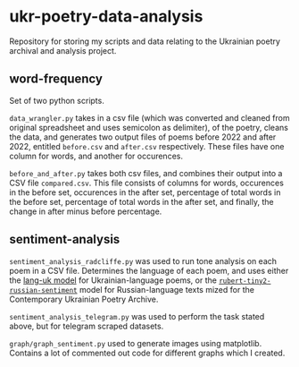 # ukr-poetry-data-analysis
Repository for storing my scripts and data relating to the Ukrainian poetry archival and analysis project.

## word-frequency
Set of two python scripts.

`data_wrangler.py` takes in a csv file (which was converted and cleaned from original spreadsheet and uses semicolon as delimiter), of the poetry, cleans the data, and generates two output files of poems before 2022 and after 2022, entitled `before.csv` and `after.csv` respectively. These files have one column for words, and another for occurences.

`before_and_after.py` takes both csv files, and combines their output into a CSV file `compared.csv`. This file consists of columns for words, occurences in the before set, occurences in the after set, percentage of total words in the before set, percentage of total words in the after set,
and finally, the change in after minus before percentage.

## sentiment-analysis
`sentiment_analysis_radcliffe.py` was used to run tone analysis on each poem in a CSV file. Determines the language of each poem, and uses either the [lang-uk model](https://lang.org.ua/en/models) for Ukrainian-language poems, or the [`rubert-tiny2-russian-sentiment`](https://huggingface.co/seara/rubert-tiny2-russian-sentiment) model for Russian-language texts mized for the Contemporary Ukrainian Poetry Archive.

`sentiment_analysis_telegram.py` was used to perform the task stated above, but for telegram scraped datasets.

`graph/graph_sentiment.py` used to generate images using matplotlib. Contains a lot of commented out code for different graphs which I created.